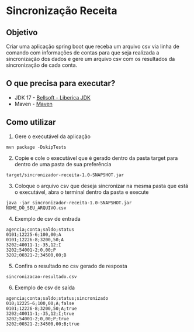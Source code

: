# Sincronização Receita

## Objetivo

Criar uma aplicação spring boot que receba um arquivo csv via linha de comando com informações de contas para que seja realizada a 
sincronização dos dados e gere um arquivo csv com os resultados da sincronização de cada conta.

## O que precisa para executar?

- JDK 17 - [Bellsoft - Liberica JDK](https://bell-sw.com/pages/downloads/#/java-17-lts)
- Maven - [Maven](https://maven.apache.org/download.cgi)

## Como utilizar

1. Gere o executável da aplicação
````
mvn package -DskipTests
````
2. Copie e cole o executável que é gerado dentro da pasta target para dentro de uma pasta de sua preferência
````
target/sincronizador-receita-1.0-SNAPSHOT.jar
````
3. Coloque o arquivo csv que deseja sincronizar na mesma pasta que está o executável, 
abra o terminal dentro da pasta e execute
````
java -jar sincronizador-receita-1.0-SNAPSHOT.jar NOME_DO_SEU_ARQUIVO.csv
````
4. Exemplo de csv de entrada
````
agencia;conta;saldo;status
0101;12225-6;100,00;A
0101;12226-8;3200,50;A
3202;40011-1;-35,12;I
3202;54001-2;0,00;P
3202;00321-2;34500,00;B
````
5. Confira o resultado no csv gerado de resposta
````
sincronizacao-resultado.csv
````
6. Exemplo de csv de saída
````
agencia;conta;saldo;status;sincronizado
010;12225-6;100,00;A;false
0101;12226-8;3200,50;A;true
3202;40011-1;-35,12;I;true
3202;54001-2;0,00;P;true
3202;00321-2;34500,00;B;true
````